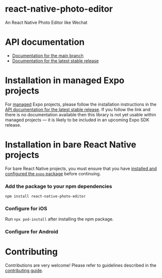 # react-native-photo-editor

An React Native Photo Editor like Wechat

# API documentation

- [Documentation for the main branch](https://github.com/expo/expo/blob/main/docs/pages/versions/unversioned/sdk/react-native-photo-editor.md)
- [Documentation for the latest stable release](https://docs.expo.dev/versions/latest/sdk/react-native-photo-editor/)

# Installation in managed Expo projects

For [managed](https://docs.expo.dev/archive/managed-vs-bare/) Expo projects, please follow the installation instructions in the [API documentation for the latest stable release](#api-documentation). If you follow the link and there is no documentation available then this library is not yet usable within managed projects &mdash; it is likely to be included in an upcoming Expo SDK release.

# Installation in bare React Native projects

For bare React Native projects, you must ensure that you have [installed and configured the `expo` package](https://docs.expo.dev/bare/installing-expo-modules/) before continuing.

### Add the package to your npm dependencies

```
npm install react-native-photo-editor
```

### Configure for iOS

Run `npx pod-install` after installing the npm package.


### Configure for Android



# Contributing

Contributions are very welcome! Please refer to guidelines described in the [contributing guide]( https://github.com/expo/expo#contributing).
